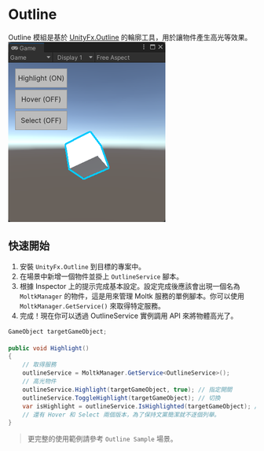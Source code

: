 # Outline

Outline 模組是基於 [UnityFx.Outline](https://github.com/Arvtesh/UnityFx.Outline) 的輪廓工具，用於讓物件產生高光等效果。
![Preview](./Docs/Preview.png)
## 快速開始

1. 安裝 `UnityFx.Outline` 到目標的專案中。
2. 在場景中新增一個物件並掛上 `OutlineService` 腳本。
3. 根據 Inspector 上的提示完成基本設定。設定完成後應該會出現一個名為 `MoltkManager` 的物件，這是用來管理 Moltk 服務的單例腳本。你可以使用 `MoltkManager.GetService()` 來取得特定服務。
1. 完成！現在你可以透過 OutlineService 實例調用 API 來將物體高光了。
```cs
GameObject targetGameObject;

public void Highlight()
{
	// 取得服務
	outlineService = MoltkManager.GetService<OutlineService>();
	// 高光物件
	outlineService.Highlight(targetGameObject, true); // 指定開關
    outlineService.ToggleHighlight(targetGameObject); // 切換
    var isHighlight = outlineService.IsHighlighted(targetGameObject); // 檢查狀態
	// 還有 Hover 和 Select 兩個版本，為了保持文黨簡潔就不逐個列舉。
}
```

> 更完整的使用範例請參考 `Outline Sample` 場景。